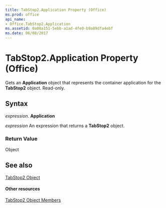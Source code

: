 ```yaml
---
title: TabStop2.Application Property (Office)
ms.prod: office
api_name:
- Office.TabStop2.Application
ms.assetid: 0a08a151-5ebb-a1ad-4fe0-b9a89dfa4ebf
ms.date: 06/08/2017
---
```



# TabStop2.Application Property (Office)

Gets an  **Application** object that represents the container application for the **TabStop2** object. Read-only.


## Syntax

 _expression_. **Application**

 _expression_ An expression that returns a **TabStop2** object.


### Return Value

Object


## See also


[TabStop2 Object](tabstop2-object-office.md)
#### Other resources


[TabStop2 Object Members](tabstop2-members-office.md)

